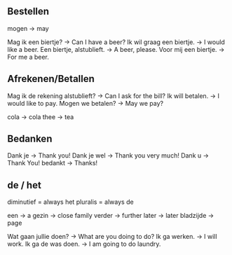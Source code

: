 ## Bestellen

mogen -> may

Mag ik een biertje? -> Can I have a beer?
Ik wil graag een biertje. -> I would like a beer.
Een biertje, alstublieft. -> A beer, please.
Voor mij een biertje. -> For me a beer.

## Afrekenen/Betallen

Mag ik de rekening alstublieft? -> Can I ask for the bill?
Ik will betalen. -> I would like to pay.
Mogen we betalen? -> May we pay?

cola -> cola
thee -> tea

## Bedanken 

Dank je -> Thank you!
Dank je wel -> Thank you very much!
Dank u -> Thank You!
bedankt -> Thanks!

## de / het

diminutief = always het
pluralis = always de

een -> a
gezin -> close family
verder -> further
later -> later
bladzijde -> page

Wat gaan jullie doen? -> What are you doing to do?
Ik ga werken. -> I will work.
Ik ga de was doen. -> I am going to do laundry.
